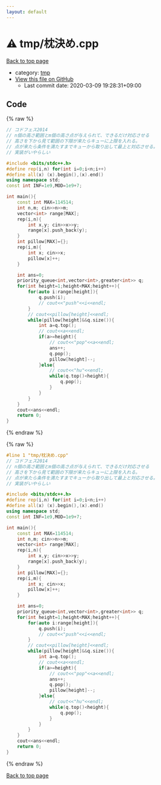 ```yaml
---
layout: default
---
```


<!-- mathjax config similar to math.stackexchange -->
<script type="text/javascript" async
  src="https://cdnjs.cloudflare.com/ajax/libs/mathjax/2.7.5/MathJax.js?config=TeX-MML-AM_CHTML">
</script>
<script type="text/x-mathjax-config">
  MathJax.Hub.Config({
    TeX: { equationNumbers: { autoNumber: "AMS" }},
    tex2jax: {
      inlineMath: [ ['$','$'] ],
      processEscapes: true
    },
    "HTML-CSS": { matchFontHeight: false },
    displayAlign: "left",
    displayIndent: "2em"
  });
</script>

<script type="text/javascript" src="https://cdnjs.cloudflare.com/ajax/libs/jquery/3.4.1/jquery.min.js"></script>
<script src="https://cdn.jsdelivr.net/npm/jquery-balloon-js@1.1.2/jquery.balloon.min.js" integrity="sha256-ZEYs9VrgAeNuPvs15E39OsyOJaIkXEEt10fzxJ20+2I=" crossorigin="anonymous"></script>
<script type="text/javascript" src="../../assets/js/copy-button.js"></script>
<link rel="stylesheet" href="../../assets/css/copy-button.css" />


# :warning: tmp/枕決め.cpp

<a href="../../index.html">Back to top page</a>

* category: <a href="../../index.html#fa816edb83e95bf0c8da580bdfd491ef">tmp</a>
* <a href="{{ site.github.repository_url }}/blob/master/tmp/枕決め.cpp">View this file on GitHub</a>
    - Last commit date: 2020-03-09 19:28:31+09:00




## Code

<a id="unbundled"></a>
{% raw %}
```cpp
// コドフェス2014
// n個の高さ範囲とm個の高さ点が与えられて、できるだけ対応させる
// 高さを下から見て範囲の下限が来たらキューに上限を入れる。
// 点が来たら条件を満たすまでキューから取り出して最上と対応させる。
// 実装がいやらしい

#include <bits/stdc++.h>
#define rep(i,n) for(int i=0;i<n;i++)
#define all(x) (x).begin(),(x).end()
using namespace std;
const int INF=1e9,MOD=1e9+7;

int main(){
    const int MAX=114514;
    int n,m; cin>>n>>m;
    vector<int> range[MAX];
    rep(i,n){
        int x,y; cin>>x>>y;
        range[x].push_back(y);
    }
    int pillow[MAX]={};
    rep(i,m){
        int x; cin>>x;
        pillow[x]++;
    }

    int ans=0;
    priority_queue<int,vector<int>,greater<int>> q;
    for(int height=1;height<MAX;height++){
        for(auto i:range[height]){
            q.push(i);
            // cout<<"push"<<i<<endl;
        }
        // cout<<pillow[height]<<endl;
        while(pillow[height]&&q.size()){
            int a=q.top();
            // cout<<a<<endl;
            if(a>=height){
                // cout<<"pop"<<a<<endl;
                ans++;
                q.pop();
                pillow[height]--;
            }else{
                // cout<<"hu"<<endl;
                while(q.top()<height){
                    q.pop();
                }
            }
        }
    }
    cout<<ans<<endl;
    return 0;
}

```
{% endraw %}

<a id="bundled"></a>
{% raw %}
```cpp
#line 1 "tmp/枕決め.cpp"
// コドフェス2014
// n個の高さ範囲とm個の高さ点が与えられて、できるだけ対応させる
// 高さを下から見て範囲の下限が来たらキューに上限を入れる。
// 点が来たら条件を満たすまでキューから取り出して最上と対応させる。
// 実装がいやらしい

#include <bits/stdc++.h>
#define rep(i,n) for(int i=0;i<n;i++)
#define all(x) (x).begin(),(x).end()
using namespace std;
const int INF=1e9,MOD=1e9+7;

int main(){
    const int MAX=114514;
    int n,m; cin>>n>>m;
    vector<int> range[MAX];
    rep(i,n){
        int x,y; cin>>x>>y;
        range[x].push_back(y);
    }
    int pillow[MAX]={};
    rep(i,m){
        int x; cin>>x;
        pillow[x]++;
    }

    int ans=0;
    priority_queue<int,vector<int>,greater<int>> q;
    for(int height=1;height<MAX;height++){
        for(auto i:range[height]){
            q.push(i);
            // cout<<"push"<<i<<endl;
        }
        // cout<<pillow[height]<<endl;
        while(pillow[height]&&q.size()){
            int a=q.top();
            // cout<<a<<endl;
            if(a>=height){
                // cout<<"pop"<<a<<endl;
                ans++;
                q.pop();
                pillow[height]--;
            }else{
                // cout<<"hu"<<endl;
                while(q.top()<height){
                    q.pop();
                }
            }
        }
    }
    cout<<ans<<endl;
    return 0;
}

```
{% endraw %}

<a href="../../index.html">Back to top page</a>

